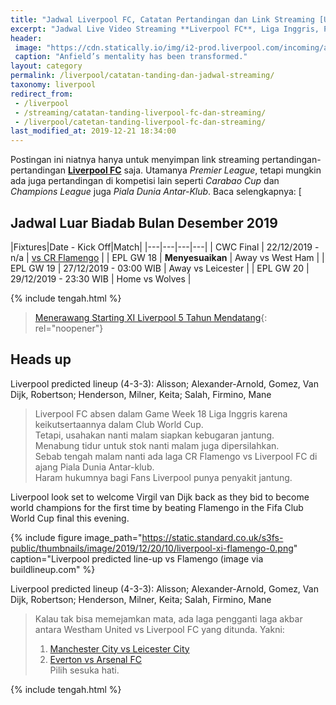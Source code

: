 ```yaml
---
title: "Jadwal Liverpool FC, Catatan Pertandingan dan Link Streaming [Update]"
excerpt: "Jadwal Live Video Streaming **Liverpool FC**, Liga Inggris, Piala Champions, Piala Dunia Antar-klub, Piala Carabao dan Hasil"
header:
 image: "https://cdn.statically.io/img/i2-prod.liverpool.com/incoming/article17041156.ece/ALTERNATES/s810/0_GettyImages-1173868960.jpg"
 caption: "Anfield’s mentality has been transformed."
layout: category
permalink: /liverpool/catatan-tanding-dan-jadwal-streaming/
taxonomy: liverpool
redirect_from:
 - /liverpool
 - /streaming/catatan-tanding-liverpool-fc-dan-streaming/
 - /liverpool/catetan-tanding-liverpool-fc-dan-streaming/
last_modified_at: 2019-12-21 18:34:00
---
```

Postingan ini niatnya hanya untuk menyimpan link streaming pertandingan-pertandingan **[Liverpool FC](/liverpool?utm_source=document)** saja. Utamanya *Premier League*, tetapi mungkin ada juga pertandingan di kompetisi lain seperti _Carabao Cup_ dan _Champions League_ juga _Piala Dunia Antar-Klub_. Baca selengkapnya: [

## Jadwal Luar Biadab Bulan Desember 2019

|Fixtures|Date - Kick Off|Match|
|---|---|---|---|
| CWC Final | 22/12/2019 - n/a | [vs CR Flamengo](/liverpool/cwc-vs-flamengo/) |
| EPL GW 18 | **Menyesuaikan** | Away vs West Ham |
| EPL GW 19 | 27/12/2019 - 03:00 WIB | Away vs Leicester |
| EPL GW 20 | 29/12/2019 - 23:30 WIB | Home vs Wolves |

{% include tengah.html %}

> [Menerawang Starting XI Liverpool 5 Tahun Mendatang](/sepakbola/liverpool-5-tahun-mendatang-tanpa-salah-mane-dan-van-dijk/){: rel="noopener"}

## Heads up

Liverpool predicted lineup (4-3-3): Alisson; Alexander-Arnold, Gomez, Van Dijk, Robertson; Henderson, Milner, Keita; Salah, Firmino, Mane

> Liverpool FC absen dalam Game Week 18 Liga Inggris karena keikutsertaannya dalam Club World Cup.<br/>
> Tetapi, usahakan nanti malam siapkan kebugaran jantung.<br/>
> Menabung tidur untuk stok nanti malam juga dipersilahkan.<br/>
> Sebab tengah malam nanti ada laga CR Flamengo vs Liverpool FC di ajang Piala Dunia Antar-klub.<br/>
> Haram hukumnya bagi Fans Liverpool punya penyakit jantung.<br/>

Liverpool look set to welcome Virgil van Dijk back as they bid to become world champions for the first time by beating Flamengo in the Fifa Club World Cup final this evening.

{% include figure image_path="https://static.standard.co.uk/s3fs-public/thumbnails/image/2019/12/20/10/liverpool-xi-flamengo-0.png" caption="Liverpool predicted line-up vs Flamengo (image via buildlineup.com" %}

Liverpool predicted lineup (4-3-3): Alisson; Alexander-Arnold, Gomez, Van Dijk, Robertson; Henderson, Milner, Keita; Salah, Firmino, Mane

> Kalau tak bisa memejamkan mata, ada laga pengganti laga akbar antara Westham United vs Liverpool FC yang ditunda. Yakni:<br/>
> 1. [Manchester City vs Leicester City](/lfctv2)<br/>
> 2. [Everton vs Arsenal FC](/lfctv1)<br/>
> Pilih sesuka hati.

{% include tengah.html %}

